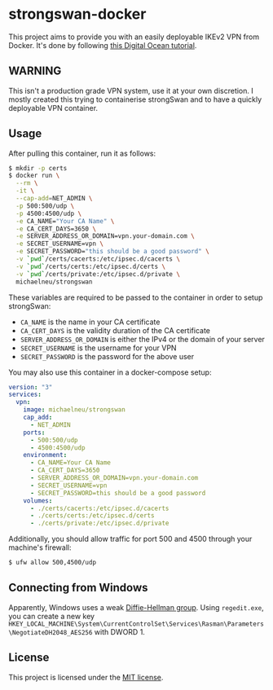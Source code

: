 # strongswan-docker

This project aims to provide you with an easily deployable IKEv2 VPN from Docker. It's done by following [this Digital Ocean tutorial](https://www.digitalocean.com/community/tutorials/how-to-set-up-an-ikev2-vpn-server-with-strongswan-on-ubuntu-18-04-2).

## WARNING

This isn't a production grade VPN system, use it at your own discretion. I mostly created this trying to containerise strongSwan and to have a quickly deployable VPN container.

## Usage

After pulling this container, run it as follows:

```bash
$ mkdir -p certs
$ docker run \
  --rm \
  -it \
  --cap-add=NET_ADMIN \
  -p 500:500/udp \
  -p 4500:4500/udp \
  -e CA_NAME="Your CA Name" \
  -e CA_CERT_DAYS=3650 \
  -e SERVER_ADDRESS_OR_DOMAIN=vpn.your-domain.com \
  -e SECRET_USERNAME=vpn \
  -e SECRET_PASSWORD="this should be a good password" \
  -v `pwd`/certs/cacerts:/etc/ipsec.d/cacerts \
  -v `pwd`/certs/certs:/etc/ipsec.d/certs \
  -v `pwd`/certs/private:/etc/ipsec.d/private \
  michaelneu/strongswan
```

These variables are required to be passed to the container in order to setup strongSwan:

- `CA_NAME` is the name in your CA certificate
- `CA_CERT_DAYS` is the validity duration of the CA certificate
- `SERVER_ADDRESS_OR_DOMAIN` is either the IPv4 or the domain of your server
- `SECRET_USERNAME` is the username for your VPN
- `SECRET_PASSWORD` is the password for the above user

You may also use this container in a docker-compose setup:

```yaml
version: "3"
services:
  vpn:
    image: michaelneu/strongswan
    cap_add:
      - NET_ADMIN
    ports:
      - 500:500/udp
      - 4500:4500/udp
    environment:
      - CA_NAME=Your CA Name
      - CA_CERT_DAYS=3650
      - SERVER_ADDRESS_OR_DOMAIN=vpn.your-domain.com
      - SECRET_USERNAME=vpn
      - SECRET_PASSWORD=this should be a good password
    volumes:
      - ./certs/cacerts:/etc/ipsec.d/cacerts
      - ./certs/certs:/etc/ipsec.d/certs
      - ./certs/private:/etc/ipsec.d/private
```

Additionally, you should allow traffic for port 500 and 4500 through your machine's firewall:

```bash
$ ufw allow 500,4500/udp
```

## Connecting from Windows

Apparently, Windows uses a weak [Diffie-Hellman group](https://serverfault.com/a/965275). Using `regedit.exe`, you can create a new key `HKEY_LOCAL_MACHINE\System\CurrentControlSet\Services\Rasman\Parameters\NegotiateDH2048_AES256` with DWORD 1.

## License

This project is licensed under the [MIT license](LICENSE).
